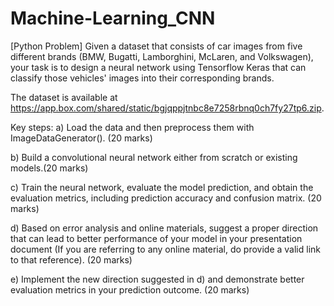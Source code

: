 # Machine-Learning_CNN

[Python Problem]
Given a dataset that consists of car images from five different brands (BMW, Bugatti,
Lamborghini, McLaren, and Volkswagen), your task is to design a neural network using
Tensorflow Keras that can classify those vehicles' images into their corresponding brands.

The dataset is available at
https://app.box.com/shared/static/bgjqppjtnbc8e7258rbnq0ch7fy27tp6.zip.

Key steps:
a) Load the data and then preprocess them with ImageDataGenerator(). (20 marks)

b) Build a convolutional neural network either from scratch or existing models.(20 marks)

c) Train the neural network, evaluate the model prediction, and obtain the evaluation metrics, including prediction accuracy and confusion matrix. (20 marks)

d) Based on error analysis and online materials, suggest a proper direction that can lead to better performance of your model in your presentation document (If you are   referring to any online material, do provide a valid link to that reference). (20 marks)

e) Implement the new direction suggested in d) and demonstrate better evaluation metrics in your prediction outcome. (20 marks)
